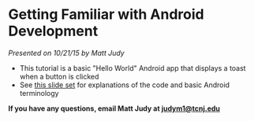 # Getting Familiar with Android Development
*Presented on 10/21/15 by Matt Judy*

- This tutorial is a basic "Hello World" Android app that displays a toast when a button is clicked
- See [this slide set](https://drive.google.com/open?id=1yXBO2WyqwdmGEZuRlVzn6YKUkkT314gMCwK9uWtRaHY) for explanations of the code and basic Android terminology

**If you have any questions, email Matt Judy at judym1@tcnj.edu**

